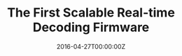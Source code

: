 ---
title: The First Scalable Real-time Decoding Firmware
summary:  Fast classical processing is essential for most quantum fault-tolerance architectures. We pioneered the slicing-window parallel decoding approach that provides fast classical processing for the surface code through parallelism. This scheme significantly accelerates classical processing by leveraging parallelism, effectively overcoming a major bottleneck in fault-tolerant quantum computing for the first time. Our work has garnered widespread recognition within the scientific community. \textcolor{blue}{It has been featured in presentations at leading institutions like MIT and Duke. Additionally, our team has been honored with an invitation to speak at the QEC23, a prominent conference on quantum error correction.} 
tags:
  - Real-time Decoding
date: '2016-04-27T00:00:00Z'

# Optional external URL for project (replaces project detail page).
external_link: ''

image:
  caption: Photo by rawpixel on Unsplash
  focal_point: Smart

links:
  - icon: twitter
    icon_pack: fab
    name: Follow
    url: https://twitter.com/georgecushen
url_code: ''
url_pdf: ''
url_slides: ''
url_video: ''

# Slides (optional).
#   Associate this project with Markdown slides.
#   Simply enter your slide deck's filename without extension.
#   E.g. `slides = "example-slides"` references `content/slides/example-slides.md`.
#   Otherwise, set `slides = ""`.
slides: example
---